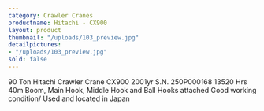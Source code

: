 ```yaml
---
category: Crawler Cranes
productname: Hitachi - CX900
layout: product
thumbnail: "/uploads/103_preview.jpg"
detailpictures:
- "/uploads/103_preview.jpg"
sold: false
---
```


90 Ton Hitachi Crawler Crane
CX900
2001yr
S.N. 250P000168
13520 Hrs
40m Boom, Main Hook, Middle Hook and Ball Hooks attached
Good working condition/ Used and located in Japan


